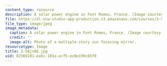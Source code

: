 ```yaml
---
content_type: resource
description: A solar power engine in Font Romeu, France. (Image courtesy of Wikipedia.)
file: https://ol-ocw-studio-app-production.s3.amazonaws.com/courses/2-58j-radiative-transfer-spring-2006/82566101ea5c181aecf5ec0e199c65f0_2-58js06.jpg
file_type: image/jpeg
image_metadata:
  caption: A solar power engine in Font Romeu, France. (Image courtesy of [Wikipedia](http://en.wikipedia.org/wiki/Main_Page).)
  credit: ''
  image-alt: Photo of a multiple-story sun focusing mirror.
resourcetype: Image
title: 2-58js06.jpg
uid: 82566101-ea5c-181a-ecf5-ec0e199c65f0
---
```


